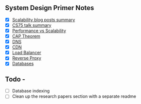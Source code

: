 ## System Design Primer Notes

- [x] [Scalability blog posts summary](./notes/primer.md#LeCloud-Posts)
- [x] [CS75 talk summary](./notes/primer.md#David-Malan's-Scalability-Video)
- [x] [Performance vs Scalability](./notes/primer.md#Performance-vs-Scalability)
- [x] [CAP Theorem](./notes/primer.md#CAP-Theorem-And-CA-Patterns)
- [x] [DNS](./notes/primer.md#DNS)
- [x] [CDN](./notes/primer.md#CDN)
- [x] [Load Balancer](./notes/primer.md#Load-Balancer)
- [x] [Reverse Proxy](./notes/primer.md#Reverse-Proxy)
- [x] [Databases](./notes/primer.md#Databases)

## Todo -

- [ ] Database indexing
- [ ] Clean up the research papers section with a separate readme
